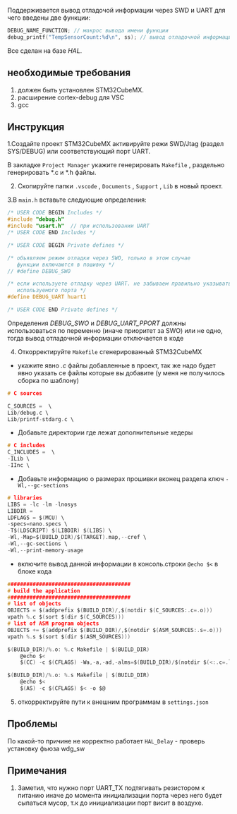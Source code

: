 Поддерживается вывод отладочой информации через SWD и UART для чего введены две функции:

``` c
DEBUG_NAME_FUNCTION; // макрос вывода имени функции
debug_printf("TempSensorCount:%d\n", ss); // вывод отладочной информации

```

Все сделан на базе _HAL_.

## необходимые требования

1. должен быть установлен STM32CubeMX.
2. расширение cortex-debug для VSC
3. gcc

## Инструкция

1.Создайте проект STM32CubeMX активируйте режи SWD/Jtag (раздел SYS/DEBUG) или  соответствующий порт UART.

В закладке `Project Manager` укажите генерировать `Makefile` , раздельно генерировать *.с и *.h файлы.

2. Скопируйте папки `.vscode` , `Documents` , `Support` , `Lib` в новый проект.

3.В `main.h` вставьте следующие определения:

``` C
/* USER CODE BEGIN Includes */
#include "debug.h"
#include "usart.h"  // при использовании UART
/* USER CODE END Includes */

/* USER CODE BEGIN Private defines */

/* объявляем режим отладки через SWO, только в этом случае
   функции включаются в пошивку */
// #define DEBUG_SWO

/* если используете отладку через UART. не забываем правильно указывать  номер
   используемого порта */
#define DEBUG_UART huart1

/* USER CODE END Private defines */
```

Определения _DEBUG_SWO_ и  _DEBUG_UART_PPORT_ должны использоваться по переменно (иначе приоритет за SWO) или не одно, тогда вывод отладочной информации отключается в коде

4. Откорректируйте `Makefile` сгенерированный STM32CubeMX

* укажите явно *.с* файлы добавленные в проект, так же надо будет явно указать се файлы которые вы добавите (у меня не получилось сборка по шаблону)

``` c
# C sources

C_SOURCES =  \
Lib/debug.c \
Lib/printf-stdarg.c \

```

* Добавьте директории где лежат дополнительные хедеры

``` c
# C includes
C_INCLUDES =  \
-ILib \
-IInc \

```

* Добавьте информацию о размерах прошивки вконец  раздела ключ `-Wl,--gc-sections` 

``` c
# libraries
LIBS = -lc -lm -lnosys 
LIBDIR = 
LDFLAGS = $(MCU) \
-specs=nano.specs \
-T$(LDSCRIPT) $(LIBDIR) $(LIBS) \
-Wl,-Map=$(BUILD_DIR)/$(TARGET).map,--cref \
-Wl,--gc-sections \
-Wl,--print-memory-usage
```

* включите вывод данной информации в консоль.строки `@echo $<` в блоке кода

``` c
#######################################
# build the application
#######################################
# list of objects
OBJECTS = $(addprefix $(BUILD_DIR)/,$(notdir $(C_SOURCES:.c=.o)))
vpath %.c $(sort $(dir $(C_SOURCES)))
# list of ASM program objects
OBJECTS += $(addprefix $(BUILD_DIR)/,$(notdir $(ASM_SOURCES:.s=.o)))
vpath %.s $(sort $(dir $(ASM_SOURCES)))

$(BUILD_DIR)/%.o: %.c Makefile | $(BUILD_DIR) 
	@echo $<
	$(CC) -c $(CFLAGS) -Wa,-a,-ad,-alms=$(BUILD_DIR)/$(notdir $(<:.c=.lst)) $< -o $@

$(BUILD_DIR)/%.o: %.s Makefile | $(BUILD_DIR)
	@echo $<
	$(AS) -c $(CFLAGS) $< -o $@

```

5. откорректируйте пути к внешним программам в `settings.json`

## Проблемы

По какой-то причине не корректно работает `HAL_Delay` - проверь установку фьюза wdg_sw

## Примечания

1. Заметил, что нужно порт UART_TX подтягивать резистором к питанию иначе до момента инициализации
порта через него будет сыпаться мусор, т.к до инициализации порт висит в воздухе.
